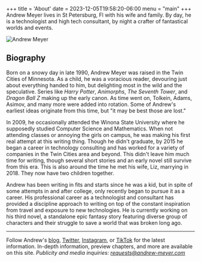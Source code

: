 +++
title = 'About'
date = 2023-12-05T19:58:20-06:00
menu = "main"
+++
Andrew Meyer lives in St Petersburg, Fl with his wife and family. By day, he is a technologist and high tech consultant, by night a crafter of fantastical worlds and events.

![Andrew Meyer](/images/andrew-meyer.jpg)

## Biography

Born on a snowy day in late 1990, Andrew Meyer was raised in the Twin Cities of Minnesota. As a child, he was a voracious reader, devouring just about everything handed to him, but delighting most in the wild and the speculative. Series like *Harry Potter*, *Animorphs*, *The Seventh Tower*, and *Dragon Ball Z* making up the early canon. As time went on, Tolkein, Adams, Asimov, and many more were added into rotation. Some of Andrew's earliest ideas originate from this time, but "it may be best those are lost."

In 2009, he occasionally attended the Winona State University where he supposedly studied Computer Science and Mathematics. When not attending classes or annoying the girls on campus, he was making his first real attempt at this writing thing. Though he didn't graduate, by 2015 he began a career in technology consulting and has worked for a variety of companies in the Twin Cities area and beyond. This didn't leave him much time for writing, though several short stories and an early novel still survive from this era. This is also around the time he met his wife, Liz, marrying in 2018. They now have two children together.

Andrew has been writing in fits and starts since he was a kid, but in spite of some attempts in and after college, only recently began to pursue it as a career. His professional career as a technologist and consultant has provided a discipline approach to writing on top of the constant inspiration from travel and exposure to new technologies. He is currently working on his third novel, a standalone epic fantasy story featuring diverse group of characters and their struggle to save a world that was broken long ago. 

---

Follow Andrew's [blog](https://andrew-meyer.com/blog), [Twitter](https://twitter.com/andrewmeyer), [Instagram](), or [TikTok]() for the latest information. In-depth information, preview chapters, and more are available on this site.
*Publicity and media inquiries: requests@andrew-meyer.com*